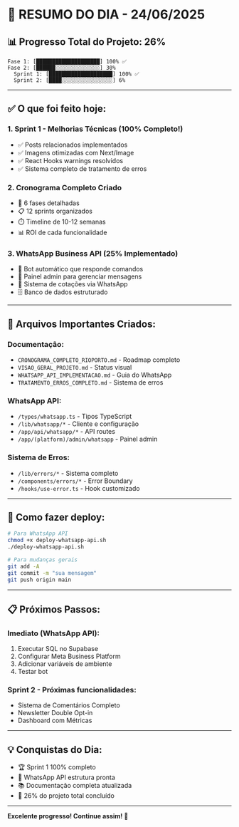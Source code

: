 # 🎉 RESUMO DO DIA - 24/06/2025

## 📊 Progresso Total do Projeto: 26% 

```
Fase 1: [████████████████████] 100% ✅
Fase 2: [██████░░░░░░░░░░░░░░] 30%
  Sprint 1: [████████████████████] 100% ✅
  Sprint 2: [████░░░░░░░░░░░░░░░░] 6%
```

---

## ✅ O que foi feito hoje:

### 1. Sprint 1 - Melhorias Técnicas (100% Completo!)
- ✅ Posts relacionados implementados
- ✅ Imagens otimizadas com Next/Image
- ✅ React Hooks warnings resolvidos
- ✅ Sistema completo de tratamento de erros

### 2. Cronograma Completo Criado
- 📅 6 fases detalhadas
- 📋 12 sprints organizados
- ⏱️ Timeline de 10-12 semanas
- 📊 ROI de cada funcionalidade

### 3. WhatsApp Business API (25% Implementado)
- 🤖 Bot automático que responde comandos
- 📱 Painel admin para gerenciar mensagens
- 💬 Sistema de cotações via WhatsApp
- 🗄️ Banco de dados estruturado

---

## 📁 Arquivos Importantes Criados:

### Documentação:
- `CRONOGRAMA_COMPLETO_RIOPORTO.md` - Roadmap completo
- `VISAO_GERAL_PROJETO.md` - Status visual
- `WHATSAPP_API_IMPLEMENTACAO.md` - Guia do WhatsApp
- `TRATAMENTO_ERROS_COMPLETO.md` - Sistema de erros

### WhatsApp API:
- `/types/whatsapp.ts` - Tipos TypeScript
- `/lib/whatsapp/*` - Cliente e configuração
- `/app/api/whatsapp/*` - API routes
- `/app/(platform)/admin/whatsapp` - Painel admin

### Sistema de Erros:
- `/lib/errors/*` - Sistema completo
- `/components/errors/*` - Error Boundary
- `/hooks/use-error.ts` - Hook customizado

---

## 🚀 Como fazer deploy:

```bash
# Para WhatsApp API
chmod +x deploy-whatsapp-api.sh
./deploy-whatsapp-api.sh

# Para mudanças gerais
git add -A
git commit -m "sua mensagem"
git push origin main
```

---

## 📋 Próximos Passos:

### Imediato (WhatsApp API):
1. Executar SQL no Supabase
2. Configurar Meta Business Platform
3. Adicionar variáveis de ambiente
4. Testar bot

### Sprint 2 - Próximas funcionalidades:
- Sistema de Comentários Completo
- Newsletter Double Opt-in
- Dashboard com Métricas

---

## 💡 Conquistas do Dia:

- 🏆 Sprint 1 100% completo
- 📱 WhatsApp API estrutura pronta
- 📚 Documentação completa atualizada
- 🚀 26% do projeto total concluído

---

**Excelente progresso! Continue assim! 🎉**